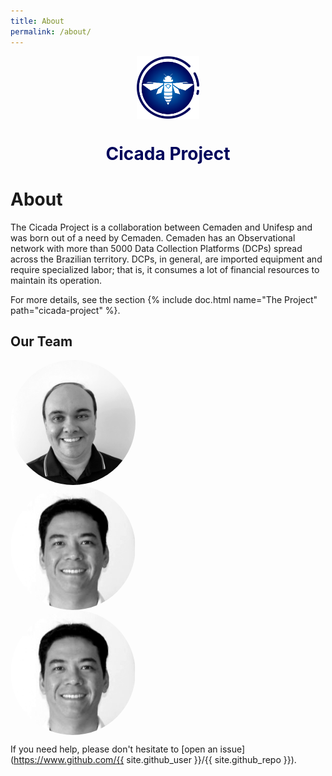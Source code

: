 ```yaml
---
title: About
permalink: /about/
---
```


<p align="center">
	<img src="../assets/img/logo/CemadenLogColor.png" align="center" height="100" width="100">
</p>

<h1 align="center" style="color:#00055B;">Cicada Project</h1>

# About

The Cicada Project is a collaboration between Cemaden and Unifesp and was born out of a need by Cemaden. Cemaden has an Observational network with more than 5000 Data Collection Platforms (DCPs) spread across the Brazilian territory. DCPs, in general, are imported equipment and require specialized labor; that is, it consumes a lot of financial resources to maintain its operation.

For more details, see the section {% include doc.html name="The Project" path="cicada-project" %}.


## Our Team

<style>

.circular--portrait {
  position: relative;
  width: 200px;
  height: 200px;
  overflow: hidden;
  border-radius: 50%;
}

.circular--portrait img {
  width: 100%;
  height: auto;
}

</style>

<div class="container-fluid mx-sm-5">
	<div class="row">
		<div class="col-12 col-sm-4 order-sm-2">
			<div class="circular--portrait">
				<img src="../assets/img/Andre.png" align="center">
			</div>
		</div>
		<div class="col-12 col-sm-4 order-sm-2">
			<div class="circular--portrait">
				<img src="../assets/img/Rogerio.png" align="center">
			</div>
		</div>
		<div class="col-12 col-sm-4 order-sm-2">
			<div class="circular--portrait">
				<img src="../assets/img/Rogerio.png" align="center">
			</div>
		</div>
	</div>
</div>






If you need help, please don't hesitate to [open an issue](https://www.github.com/{{ site.github_user }}/{{ site.github_repo }}).

